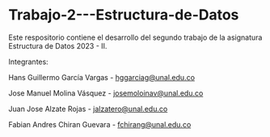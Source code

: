 # Trabajo-2---Estructura-de-Datos

Este respositorio contiene el desarrollo del segundo trabajo de la asignatura Estructura de Datos 2023 - II.

Integrantes:

Hans Guillermo García Vargas - hggarciag@unal.edu.co

Jose Manuel Molina Vásquez  - josemoloinav@unal.edu.co

Juan Jose Alzate Rojas - jalzatero@unal.edu.co

Fabian Andres Chiran Guevara - fchirang@unal.edu.co

